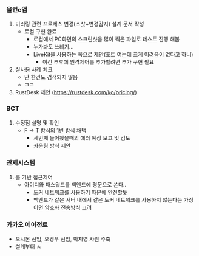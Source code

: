 ### 올컨e앱
1. 미러링 관련 프로세스 변경(스샷+변경감지) 설계 문서 작성
	- 로컬 구현 완료
		- 로컬에서 PC화면의 스크린샷을 많이 찍은 파일로 테스트 진행 해봄
		- 누가봐도 쓰레기...
		- LiveKit을 사용하는 쪽으로 제안(포트 여는데 크게 어려움이 없다고 하니)
			- 이건 추후에 원격제어를 추가할려면 추가 구현 필요
2. 실사용 사례 체크
	- 단 한건도 검색되지 않음
	- ㅋㅋ
3. RustDesk 제안 (https://rustdesk.com/ko/pricing/)

### BCT
1. 수정점 설명 및 확인
	- F -> T 방식의 1번 방식 채택
		- 세번째 들어왔을때의 에러 예상 보고 및 검토
		- 카운팅 방식 제안

### 관제시스템 
1. 롤 기반 접근제어
	- 아이디와 패스워드를 백엔드에 평문으로 쏜다..
		- 도커 네트워크를 사용하기 때문에 안전할듯
		- 백엔드가 같은 서버 내에서 같은 도커 네트워크를 사용하지 않는다는 가정이면 암호화 전송방식 고려


### 카카오 에이전트
- 오시몬 선임, 오경우 선임, 박지영 사원 주축
- 설계부터 ㅊ